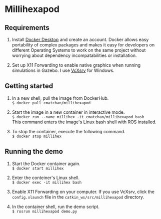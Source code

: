 # Millihexapod

## Requirements

1. Install [Docker Desktop](https://www.docker.com/products/docker-desktop/)
and create an account. Docker allows easy portability of complex packages and
makes it easy for developers on different Operating Systems to work on the same
project without worrying about dependency incompatabilities or installation.

2. Set up X11 Forwarding to enable native graphics when running simulations in
Gazebo. I use [VcXsrv](https://sourceforge.net/projects/vcxsrv/) for Windows.

## Getting started

1. In a new shell, pull the image from DockerHub.<br/>
`$ docker pull cmatchan/millihexapod`

2. Start the image in a new container in interactive mode.<br/>
`$ docker run --name millihex -it cmatchan/millihexapod bash`<br/>
This command enters the image's Linux bash shell with ROS installed.

3. To stop the container, execute the following command.<br/>
`$ docker stop millihex`

## Running the demo

1. Start the Docker container again.<br/>
`$ docker start millihex`

2. Enter the conteiner's Linux shell.<br/>
`$ docker exec -it millihex bash`

3. Enable X11 Forwarding on your computer. If you use VcXsrv, click the
`config.xlaunch` file in the `catkin_ws/src/millihexapod` directory.

3. In the container shell, run the demo script.<br/>
`$ rosrun millihexapod demo.py`